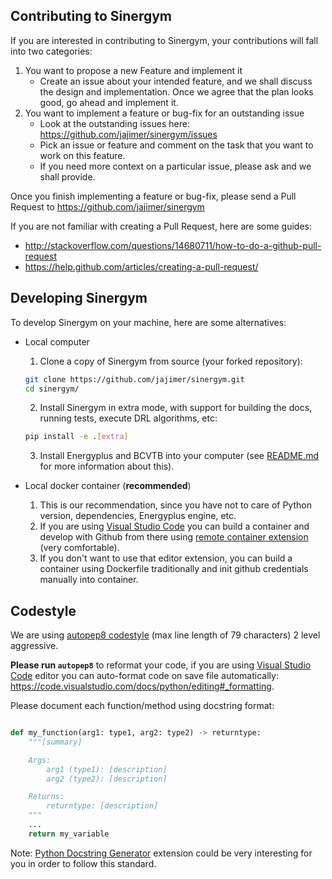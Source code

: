 ## Contributing to Sinergym

If you are interested in contributing to Sinergym, your contributions will fall
into two categories:
1. You want to propose a new Feature and implement it
    - Create an issue about your intended feature, and we shall discuss the design and
    implementation. Once we agree that the plan looks good, go ahead and implement it.
2. You want to implement a feature or bug-fix for an outstanding issue
    - Look at the outstanding issues here: https://github.com/jajimer/sinergym/issues
    - Pick an issue or feature and comment on the task that you want to work on this feature.
    - If you need more context on a particular issue, please ask and we shall provide.

Once you finish implementing a feature or bug-fix, please send a Pull Request to
https://github.com/jajimer/sinergym

If you are not familiar with creating a Pull Request, here are some guides:
- http://stackoverflow.com/questions/14680711/how-to-do-a-github-pull-request
- https://help.github.com/articles/creating-a-pull-request/

## Developing Sinergym

To develop Sinergym on your machine, here are some alternatives:

- Local computer

    1. Clone a copy of Sinergym from source (your forked repository):

    ```bash
    git clone https://github.com/jajimer/sinergym.git
    cd sinergym/
    ```

    2. Install Sinergym in extra mode, with support for building the docs, running tests, execute DRL algorithms, etc:

    ```bash
    pip install -e .[extra]
    ```

    3. Install Energyplus and BCVTB into your computer (see [README.md](https://github.com/jajimer/sinergym/blob/main/README.md) for more information about this).

- Local docker container (**recommended**)

    1. This is our recommendation, since you have not to care of Python version, dependencies, Energyplus engine, etc.
    2. If you are using [Visual Studio Code](https://code.visualstudio.com/) you can build a container and develop with Github from there using [remote container extension](https://code.visualstudio.com/docs/remote/containers) (very comfortable).
    3. If you don't want to use that editor extension, you can build a container using Dockerfile traditionally and init github credentials manually into container.

## Codestyle

We are using [autopep8 codestyle](https://github.com/hhatto/autopep8) (max line length of 79 characters) 2 level aggressive.

**Please run `autopep8`** to reformat your code, if you are using [Visual Studio Code](https://code.visualstudio.com/) editor you can auto-format code on save file automatically: https://code.visualstudio.com/docs/python/editing#_formatting.

Please document each function/method using docstring format:

```python

def my_function(arg1: type1, arg2: type2) -> returntype:
    """[summary]

    Args:
        arg1 (type1): [description]
        arg2 (type2): [description]

    Returns:
        returntype: [description]
    """
    ...
    return my_variable
```

Note: [Python Docstring Generator](https://marketplace.visualstudio.com/items?itemName=njpwerner.autodocstring) extension could be very interesting for you in order to follow this standard.
